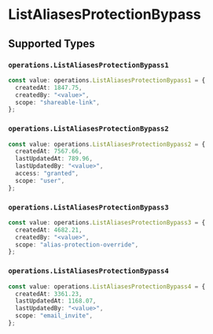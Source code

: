 # ListAliasesProtectionBypass


## Supported Types

### `operations.ListAliasesProtectionBypass1`

```typescript
const value: operations.ListAliasesProtectionBypass1 = {
  createdAt: 1847.75,
  createdBy: "<value>",
  scope: "shareable-link",
};
```

### `operations.ListAliasesProtectionBypass2`

```typescript
const value: operations.ListAliasesProtectionBypass2 = {
  createdAt: 7567.66,
  lastUpdatedAt: 789.96,
  lastUpdatedBy: "<value>",
  access: "granted",
  scope: "user",
};
```

### `operations.ListAliasesProtectionBypass3`

```typescript
const value: operations.ListAliasesProtectionBypass3 = {
  createdAt: 4682.21,
  createdBy: "<value>",
  scope: "alias-protection-override",
};
```

### `operations.ListAliasesProtectionBypass4`

```typescript
const value: operations.ListAliasesProtectionBypass4 = {
  createdAt: 3361.23,
  lastUpdatedAt: 1168.07,
  lastUpdatedBy: "<value>",
  scope: "email_invite",
};
```

